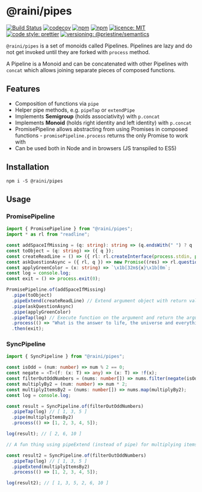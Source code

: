 # @raini/pipes

[![Build Status](https://travis-ci.org/Raini-js/pipe.svg?branch=master)](https://travis-ci.org/Raini-js/pipe)
[![codecov](https://codecov.io/gh/Raini-js/pipe/branch/master/graph/badge.svg)](https://codecov.io/gh/Raini-js/pipe)
[![npm](https://img.shields.io/npm/dt/@raini/pipe.svg)](https://www.npmjs.com/package/@raini/pipe)
[![npm](https://img.shields.io/npm/v/@raini/pipe.svg)](https://www.npmjs.com/package/@raini/pipe)
[![licence: MIT](https://img.shields.io/npm/l/@raini/pipe.svg)](https://github.com/raini/pipe)
[![code style: prettier](https://img.shields.io/badge/code_style-prettier-ff69b4.svg)](https://github.com/prettier/prettier)
[![versioning: @priestine/semantics](https://img.shields.io/badge/versioning-@priestine/semantics-912e5c.svg)](https://github.com/priestine/semantics)

`@raini/pipes` is a set of monoids called Pipelines. Pipelines are lazy and do not get invoked until they are forked with `process` method.

A Pipeline is a Monoid and can be concatenated with other Pipelines with `concat` which allows joining separate pieces of composed functions.

## Features

- Composition of functions via `pipe`
- Helper pipe methods, e.g. `pipeTap` or `extendPipe`
- Implements **Semigroup** (holds associativity) with `p.concat`
- Implements **Monoid** (holds right identity and left identity) with `p.concat`
- PromisePipeline allows abstracting from using Promises in composed functions - `promisePipeline.process` returns the only Promise to work with
- Can be used both in Node and in browsers (JS transpiled to ES5)

## Installation

```shell script
npm i -S @raini/pipes
```

## Usage

### PromisePipeline

```typescript
import { PromisePipeline } from "@raini/pipes";
import * as rl from "readline";

const addSpaceIfMissing = (q: string): string => (q.endsWith(" ") ? q : q.concat(" "));
const toObject = (q: string) => ({ q });
const createReadLine = () => ({ rl: rl.createInterface(process.stdin, process.stdout) });
const askQuestionAsync = ({ rl, q }) => new Promise((res) => rl.question(q, (a: string) => res(a)));
const applyGreenColor = (x: string) => `\x1b[32m${x}\x1b[0m`;
const log = console.log;
const exit = () => process.exit(0);

PromisePipeline.of(addSpaceIfMissing)
  .pipe(toObject)
  .pipeExtend(createReadLine) // Extend argument object with return value
  .pipe(askQuestionAsync)
  .pipe(applyGreenColor)
  .pipeTap(log) // Execute function on the argument and return the argument
  .process(() => "What is the answer to life, the universe and everything?")
  .then(exit);
```

### SyncPipeline

```typescript
import { SyncPipeline } from "@raini/pipes";

const isOdd = (num: number) => num % 2 == 0;
const negate = <T>(f: (x: T) => any) => (x: T) => !f(x);
const filterOutOddNumbers = (nums: number[]) => nums.filter(negate(isOdd));
const multiplyBy2 = (num: number) => num * 2;
const multiplyItemsBy2 = (nums: number[]) => nums.map(multiplyBy2);
const log = console.log;

const result = SyncPipeline.of(filterOutOddNumbers)
  .pipeTap(log) // [ 1, 3, 5 ]
  .pipe(multiplyItemsBy2)
  .process(() => [1, 2, 3, 4, 5]);

log(result); // [ 2, 6, 10 ]

// A fun thing using pipeExtend (instead of pipe) for multiplying items by 2

const result2 = SyncPipeline.of(filterOutOddNumbers)
  .pipeTap(log) // [ 1, 3, 5 ]
  .pipeExtend(multiplyItemsBy2)
  .process(() => [1, 2, 3, 4, 5]);

log(result2); // [ 1, 3, 5, 2, 6, 10 ]
```
